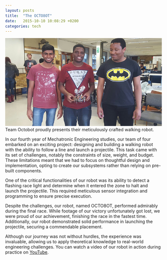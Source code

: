 ```yaml
---
layout: posts
title:  "The OCTO8OT"
date:   2015-10-10 10:08:29 +0200
categories: tech
---
```


![Alt Text](/assets/images/octobot.jpg)
Team Octobot proudly presents their meticulously crafted walking robot.

In our fourth year of Mechatronic Engineering studies, our team of four embarked on an exciting project: designing and building a walking robot with the ability to follow a line and launch a projectile. This task came with its set of challenges, notably the constraints of size, weight, and budget. These limitations meant that we had to focus on thoughtful design and implementation, opting to create our subsystems rather than relying on pre-built components.

One of the critical functionalities of our robot was its ability to detect a flashing race light and determine when it entered the zone to halt and launch the projectile. This required meticulous sensor integration and programming to ensure precise execution.

Despite the challenges, our robot, named OCTO8OT, performed admirably during the final race. While footage of our victory unfortunately got lost, we were proud of our achievement, finishing the race in the fastest time. Additionally, our robot demonstrated solid performance in launching the projectile, securing a commendable placement.

Although our journey was not without hurdles, the experience was invaluable, allowing us to apply theoretical knowledge to real-world engineering challenges. You can watch a video of our robot in action during practice on [YouTube](https://youtu.be/CE4dbYZDuOY).
